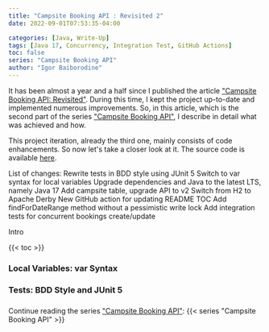 ```yaml
---
title: "Campsite Booking API : Revisited 2"
date: 2022-09-01T07:53:35-04:00

categories: [Java, Write-Up]
tags: [Java 17, Concurrency, Integration Test, GitHub Actions]
toc: false
series: "Campsite Booking API"
author: "Igor Baiborodine"
---
```


It has been almost a year and a half since I published the
article ["Campsite Booking API: Revisited"](/article/campsite-booking-api-revisited/). During this time, I kept the
project up-to-date and implemented numerous improvements. So, in this article, which is
the second part of
the series ["Campsite Booking API"](/series/campsite-booking-api/), I describe in detail what was achieved and how.

<!--more-->

This project iteration, already the third one, mainly consists of code enhancements. So now let's take a closer
look at it. The source code is
available [here](https://github.com/igor-baiborodine/campsite-booking/tree/v4.3.0).

List of changes:
Rewrite tests in BDD style using JUnit 5
Switch to var syntax for local variables
Upgrade dependencies and Java to the latest LTS, namely Java 17
Add campsite table, upgrade API to v2
Switch from H2 to Apache Derby
New GitHub action for updating README TOC
Add findForDateRange method without a pessimistic write lock
Add integration tests for concurrent bookings create/update

Intro

{{< toc >}}

### Local Variables: var Syntax

### Tests: BDD Style and JUnit 5

### 


Continue reading the series ["Campsite Booking API"](/series/campsite-booking-api/):
{{< series "Campsite Booking API" >}}
